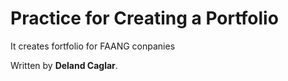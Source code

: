 # Practice for Creating a Portfolio

It creates fortfolio for FAANG conpanies

Written by **Deland Caglar**.